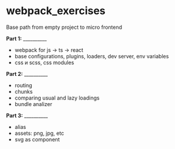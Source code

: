 # webpack_exercises

Base path from empty project to micro frontend

**Part 1:** __________
* webpack for js -> ts -> react
* base configurations, plugins, loaders, dev server, env variables
* css и scss, css modules

**Part 2:** __________
* routing
* chunks
* comparing usual and lazy loadings
* bundle analizer
  
**Part 3:** __________
* alias
* assets: png, jpg, etc
* svg as component
